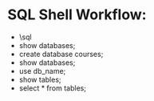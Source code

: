 

# SQL Shell Workflow:
- \sql
- show databases;
- create database courses;
- show databases;
- use db_name;
- show tables;
- select * from tables;
